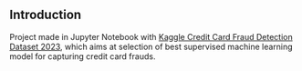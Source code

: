 ## Introduction
Project made in Jupyter Notebook with [Kaggle Credit Card Fraud Detection Dataset 2023](https://www.kaggle.com/datasets/nelgiriyewithana/credit-card-fraud-detection-dataset-2023), which aims at selection of best supervised machine learning model for capturing credit card frauds.
